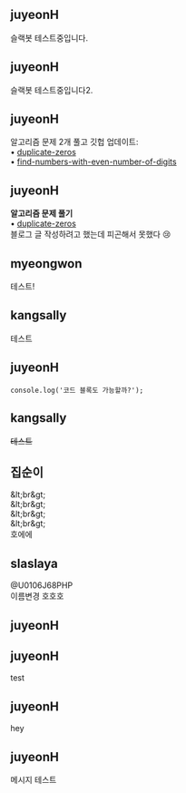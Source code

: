 <h2>juyeonH</h2>슬랙봇 테스트중입니다.<h2>juyeonH</h2>슬랙봇 테스트중입니다2.<h2>juyeonH</h2>알고리즘 문제 2개 풀고 깃헙 업데이트:<br>• <a href="https://github.com/jy7123943/LeetCodeAlgorithm/tree/main/duplicate-zeros">duplicate-zeros</a><br>• <a href="https://github.com/jy7123943/LeetCodeAlgorithm/tree/main/find-numbers-with-even-number-of-digits">find-numbers-with-even-number-of-digits</a><h2>juyeonH</h2><strong>알고리즘 문제 풀기</strong><br>• <a href="https://github.com/jy7123943/LeetCodeAlgorithm/tree/main/duplicate-zeros">duplicate-zeros</a><br>블로그 글 작성하려고 했는데 피곤해서 못했다 😢<h2>myeongwon</h2>테스트!<h2>kangsally</h2>테스트<h2>juyeonH</h2><pre><code>console.log(&#39;코드 블록도 가능할까?&#39;);</code></pre><h2>kangsally</h2><del>테스트</del><h2>집순이</h2>&amp;lt;br&amp;gt;<br>&amp;lt;br&amp;gt;<br>&amp;lt;br&amp;gt;<br>&amp;lt;br&amp;gt;<br>호에에<h2>slaslaya</h2><span class="s-mention s-user">@U0106J68PHP</span><br>이름변경 호호호<h2>juyeonH</h2><h2>juyeonH</h2>test<h2>juyeonH</h2>hey<h2>juyeonH</h2>메시지 테스트